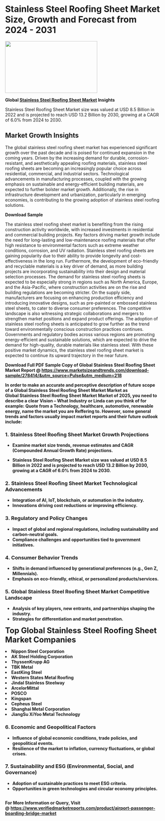 <H1>Stainless Steel Roofing Sheet Market Size, Growth and Forecast from 2024 - 2031</H1><img class="aligncenter size-medium wp-image-584254" src="https://thirdeyenews.in/wp-content/uploads/2024/09/Global-Market-Research-300x168.jpeg" alt="" width="300" height="168" /><p><strong>Global&nbsp;<a href="https://www.marketsizeandtrends.com/download-sample/278414/&amp;utm_source=Pulse&amp;utm_medium=218">Stainless Steel Roofing Sheet Market</a> Insights</strong></p><p>Stainless Steel Roofing Sheet Market size was valued at USD 8.5 Billion in 2022 and is projected to reach USD 13.2 Billion by 2030, growing at a CAGR of 6.0% from 2024 to 2030.</p><p><h2>Market Growth Insights</h2> <p>The global stainless steel roofing sheet market has experienced significant growth over the past decade and is poised for continued expansion in the coming years. Driven by the increasing demand for durable, corrosion-resistant, and aesthetically appealing roofing materials, stainless steel roofing sheets are becoming an increasingly popular choice across residential, commercial, and industrial sectors. Technological advancements in manufacturing processes, coupled with the growing emphasis on sustainable and energy-efficient building materials, are expected to further bolster market growth. Additionally, the rise in infrastructure development and urbanization, particularly in emerging economies, is contributing to the growing adoption of stainless steel roofing solutions. </p> <p><strong>Download Sample</strong></p> <p>The stainless steel roofing sheet market is benefiting from the rising construction activity worldwide, with increased investments in residential and commercial building projects. Key factors driving market growth include the need for long-lasting and low-maintenance roofing materials that offer high resistance to environmental factors such as extreme weather conditions, corrosion, and UV radiation. Stainless steel roofing sheets are gaining popularity due to their ability to provide longevity and cost-effectiveness in the long run. Furthermore, the development of eco-friendly and recyclable materials is a key driver of demand, as more building projects are incorporating sustainability into their design and material selection processes. The demand for stainless steel roofing sheets is expected to be especially strong in regions such as North America, Europe, and the Asia-Pacific, where construction activities are on the rise and building regulations are becoming stricter. On the supply side, manufacturers are focusing on enhancing production efficiency and introducing innovative designs, such as pre-painted or embossed stainless steel sheets, to cater to diverse consumer preferences. The competitive landscape is also witnessing strategic collaborations and mergers to strengthen market positions and expand product offerings. The adoption of stainless steel roofing sheets is anticipated to grow further as the trend toward environmentally conscious construction practices continues. Governments and regulatory bodies across various regions are promoting energy-efficient and sustainable solutions, which are expected to drive the demand for high-quality, durable materials like stainless steel. With these positive market dynamics, the stainless steel roofing sheet market is expected to continue its upward trajectory in the near future. <p><strong></p><p><span class=""><strong>Download Full PDF Sample Copy of Global Stainless Steel Roofing Sheet Market Report</strong> @ <a href="https://www.marketsizeandtrends.com/download-sample/278414/&amp;utm_source=Pulse&amp;utm_medium=218" target="_blank">https://www.marketsizeandtrends.com/download-sample/278414/&amp;utm_source=Pulse&amp;utm_medium=218</a></span></p><p>In order to make an accurate and perceptive description of future scope of a Global&nbsp;Stainless Steel Roofing Sheet Market Market as Global&nbsp;Stainless Steel Roofing Sheet Market Market of 2025, you need to describe a clear Vision &ndash; What Industry or Linda can you think of for example: Quote from a Technology, healthcare, automotive, renewable energy, name the market you are Reffering to. However, some general trends and factors usually impact market reports and their future outlook include:</p><h3>1.&nbsp;<strong>Stainless Steel Roofing Sheet Market Growth Projections</strong></h3><ul><li>Examine market size trends, revenue estimates and CAGR (Compounded Annual Growth Rate) projections.</li><li><p>Stainless Steel Roofing Sheet Market size was valued at USD 8.5 Billion in 2022 and is projected to reach USD 13.2 Billion by 2030, growing at a CAGR of 6.0% from 2024 to 2030.</p></li></ul><h3>2.&nbsp;<strong>Stainless Steel Roofing Sheet Market Technological Advancements</strong></h3><ul><li>Integration of AI, IoT, blockchain, or automation in the industry.</li><li>Innovations driving cost reductions or improving efficiency.</li></ul><h3>3.&nbsp;<strong>Regulatory and Policy Changes</strong></h3><ul><li>Impact of global and regional regulations, including sustainability and carbon-neutral goals.</li><li>Compliance challenges and opportunities tied to government initiatives.</li></ul><h3>4.&nbsp;<strong>Consumer Behavior Trends</strong></h3><ul><li>Shifts in demand influenced by generational preferences (e.g., Gen Z, Millennials).</li><li>Emphasis on eco-friendly, ethical, or personalized products/services.</li></ul><h3>5.&nbsp;<strong>Global Stainless Steel Roofing Sheet Market Competitive Landscape</strong></h3><ul><li>Analysis of key players, new entrants, and partnerships shaping the industry.</li><li>Strategies for differentiation and market penetration.</li></ul><p data-pm-slice="1 1 []"><span style="color: inherit; font-family: inherit; font-size: 25px;">Top Global Stainless Steel Roofing Sheet Market Companies</span></p><div class="" data-test-id=""><p><li>Nippon Steel Corporation</li><li> AK Steel Holding Corporation</li><li> ThyssenKrupp AG</li><li> TBK Metal</li><li> EastKing Steel</li><li> Western States Metal Roofing</li><li> Jindal Stainless Steelway</li><li> ArcelorMittal</li><li> POSCO</li><li> Kingspan</li><li> Cepheus Steel</li><li> Shanghai Metal Corporation</li><li> JiangSu XiYoo Metal Technology</li></p></div><h3>6.&nbsp;<strong>Economic and Geopolitical Factors</strong></h3><ul><li>Influence of global economic conditions, trade policies, and geopolitical events.</li><li>Resilience of the market to inflation, currency fluctuations, or global crises.</li></ul><h3>7.&nbsp;<strong>Sustainability and ESG (Environmental, Social, and Governance)</strong></h3><ul><li>Adoption of sustainable practices to meet ESG criteria.</li><li>Opportunities in green technologies and circular economy principles.</li></ul><h2><strong style="font-size: 14px;">For More Information or Query, Visit @&nbsp;</strong><a style="background-color: #ffffff; font-size: 14px;" href="https://www.marketsizeandtrends.com/report/stainless-steel-roofing-sheet-market/" target="_blank">https://www.verifiedmarketreports.com/product/airport-passenger-boarding-bridge-market</a></h2>
